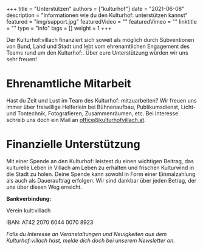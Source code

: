 +++
title = "Unterstützen"
authors = ["kulturhof"]
date = "2021-06-08"
description = "Informationen wie du den Kulturhof: unterstützen kannst"
featured = "img/support.jpg"
featuredVideo = ""
featuredVimeo = ""
linktitle = ""
type = "info"
tags = []
weight = 1
+++

Der Kulturhof:villach finanziert sich soweit als möglich durch Subventionen von Bund, Land und Stadt und lebt vom ehrenamtlichen Engagement des Teams rund um den Kulturhof:.
Über eure Unterstützung würden wir uns sehr freuen!

# Ehrenamtliche Mitarbeit

Hast du Zeit und Lust im Team des Kulturhof: mitzuarbeiten? Wir freuen uns immer über freiwillige Helferlein bei Bühnenaufbau, Publikumsdienst, Licht- und Tontechnik, 
Fotografieren, Zusammenräumen, etc. Bei Interesse schreib uns doch ein Mail an office@kulturhofvillach.at.

# Finanzielle Unterstützung

Mit einer Spende an den Kulturhof: leistest du einen wichtigen Beitrag, das kulturelle Leben in Villach am Leben zu erhalten und frischen Kulturwind in die Stadt zu holen. Deine Spende kann sowohl in Form einer Einmalzahlung als auch als Dauerauftrag erfolgen. Wir sind dankbar über jeden Betrag, der uns über diesen Weg erreicht.

**Bankverbindung:**

Verein kult:villach

IBAN: AT42 2070 6044 0070 8923

*Falls du Interesse an Veranstaltungen und Neuigkeiten aus dem Kulturhof:villach hast, melde dich doch bei unserem Newsletter an.*

